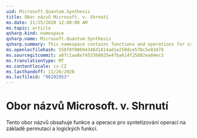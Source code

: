 ```yaml
---
uid: Microsoft.Quantum.Synthesis
title: Obor názvů Microsoft. v. Shrnutí
ms.date: 11/25/2020 12:00:00 AM
ms.topic: article
qsharp.kind: namespace
qsharp.name: Microsoft.Quantum.Synthesis
qsharp.summary: This namespace contains functions and operations for synthesizing quantum operations based on permutations and Boolean functions.
ms.openlocfilehash: 558f0f08694346d1814ad1e250dce578c5e83478
ms.sourcegitcommit: a87c1aa8e7453360025e47ba614f25b02ea84ec3
ms.translationtype: MT
ms.contentlocale: cs-CZ
ms.lasthandoff: 11/26/2020
ms.locfileid: "96202953"
---
```

# <a name="microsoftquantumsynthesis-namespace"></a>Obor názvů Microsoft. v. Shrnutí

Tento obor názvů obsahuje funkce a operace pro syntetizování operací na základě permutací a logických funkcí.

